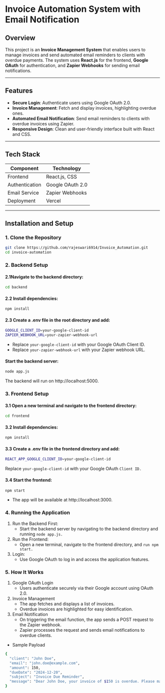 # Invoice Automation System with Email Notification

## Overview
This project is an **Invoice Management System** that enables users to manage invoices and send automated email reminders to clients with overdue payments. The system uses **React.js** for the frontend, **Google OAuth** for authentication, and **Zapier Webhooks** for sending email notifications.

---

## Features
- **Secure Login**: Authenticate users using Google OAuth 2.0.
- **Invoice Management**: Fetch and display invoices, highlighting overdue ones.
- **Automated Email Notification**: Send email reminders to clients with overdue invoices using Zapier.
- **Responsive Design**: Clean and user-friendly interface built with React and CSS.

---

## Tech Stack
| Component       | Technology                  |
|------------------|-----------------------------|
| Frontend         | React.js, CSS              |
| Authentication   | Google OAuth 2.0           |
| Email Service    | Zapier Webhooks            |
| Deployment       | Vercel                     |

---

## Installation and Setup

### 1. Clone the Repository
```bash
git clone https://github.com/rajeswari6914/Invoice_Automation.git
cd invoice-automation
```
### 2. Backend Setup
#### 2.1Navigate to the backend directory:
```bash
cd backend
```
#### 2.2 Install dependencies:
```bash
npm install
```
#### 2.3 Create a .env file in the root directory and add:
```bash
GOOGLE_CLIENT_ID=your-google-client-id
ZAPIER_WEBHOOK_URL=your-zapier-webhook-url
```
- Replace `your-google-client-id` with your Google OAuth Client ID.
- Replace `your-zapier-webhook-url` with your Zapier webhook URL.
  
#### Start the backend server:
```bash
node app.js
```
The backend will run on http://localhost:5000.
### 3. Frontend Setup
#### 3.1 Open a new terminal and navigate to the frontend directory:
```bash
cd frontend
```
#### 3.2 Install dependencies:
```bash
npm install
```
#### 3.3 Create a .env file in the frontend directory and add:
```bash
REACT_APP_GOOGLE_CLIENT_ID=your-google-client-id
```
Replace `your-google-client-id` with your Google OAuth `Client ID.`
#### 3.4 Start the frontend:
```bash
npm start
```
- The app will be available at http://localhost:3000.

### 4. Running the Application
1. Run the Backend First:
   - Start the backend server by navigating to the backend directory and running `node app.js.`
2. Run the Frontend:
   - Open a new terminal, navigate to the frontend directory, and `run npm start.`
3. Login:
   - Use Google OAuth to log in and access the application features.
### 5. How It Works
1. Google OAuth Login
    - Users authenticate securely via their Google account using OAuth 2.0.
2. Invoice Management
    - The app fetches and displays a list of invoices.
    - Overdue invoices are highlighted for easy identification.
3. Email Notification
    - On triggering the email function, the app sends a POST request to the Zapier webhook.
    - Zapier processes the request and sends email notifications to overdue clients.
 - Sample Payload
```bash
{
  "client": "John Doe",
  "email": "john.doe@example.com",
  "amount": 150,
  "dueDate": "2024-12-20",
  "subject": "Invoice Due Reminder",
  "message": "Dear John Doe, your invoice of $150 is overdue. Please make the payment at the earliest."
}
```




